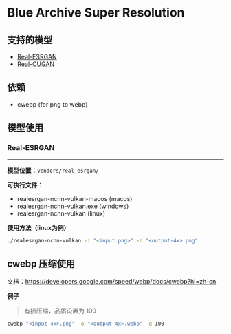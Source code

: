 # Blue Archive Super Resolution

## 支持的模型

-  [Real-ESRGAN](https://github.com/xinntao/Real-ESRGAN)
- [Real-CUGAN](https://github.com/nihui/realcugan-ncnn-vulkan)

## 依赖

- cwebp (for png to webp)

## 模型使用

### **Real-ESRGAN**

---

**模型位置**：`vendors/real_esrgan/`

**可执行文件**： 

- realesrgan-ncnn-vulkan-macos (macos)
- realesrgan-ncnn-vulkan.exe (windows)
- realesrgan-ncnn-vulkan (linux)

**使用方法（linux为例）**

```bash
./realesrgan-ncnn-vulkan -i "<input.png>" -o "<output-4x>.png"
```

## **cwebp 压缩使用**

文档：https://developers.google.com/speed/webp/docs/cwebp?hl=zh-cn

**例子**

> 有损压缩，品质设置为 100

```bash
cwebp "<input-4x>.png" -o "<output-4x>.webp" -q 100
```